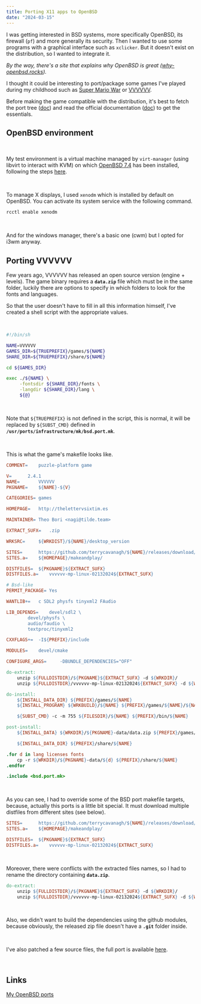 ```yaml
---
title: Porting X11 apps to OpenBSD
date: "2024-03-15"
---
```


I was getting interested in BSD systems, more specifically OpenBSD, its firewall (`pf`) and more generally its security. Then I wanted to use some programs with a graphical interface such as `xclicker`. But it doesn't exist on the distribution, so I wanted to integrate it.

*By the way, there's a site that explains why OpenBSD is great ([why-openbsd.rocks](https://why-openbsd.rocks/fact)).*

I thought it could be interesting to port/package some games I've played during my childhood such as [Super Mario War](http://smwstuff.net) or [VVVVVV](https://thelettervsixtim.es/index.html).

Before making the game compatible with the distribution, it's best to fetch the port tree ([doc](https://www.openbsd.org/faq/ports/ports.html)) and read the official documentation ([doc](https://www.openbsd.org/faq/ports/guide.html)) to get the essentials.

## OpenBSD environment
&nbsp;

My test environment is a virtual machine managed by `virt-manager` (using libvirt to interact with KVM) on which [OpenBSD 7.4](https://www.openbsd.org/74.html) has been installed, following the steps [here](https://www.openbsdhandbook.com/installation/).

&nbsp;

To manage X displays, I used `xenodm` which is installed by default on OpenBSD. You can activate its system service with the following command.

```bash
rcctl enable xenodm
```
&nbsp;

And for the windows manager, there's a basic one (cwm) but I opted for i3wm anyway.

## Porting VVVVVV

Few years ago, VVVVVV has released an open source version (engine + levels). The game binary requires a **`data.zip`** file which must be in the same folder, luckily there are options to specify in which folders to look for the fonts and languages.

So that the user doesn't have to fill in all this information himself, I've created a shell script with the appropriate values.

&nbsp;
```bash
#!/bin/sh

NAME=VVVVVV
GAMES_DIR=${TRUEPREFIX}/games/${NAME}
SHARE_DIR=${TRUEPREFIX}/share/${NAME}

cd ${GAMES_DIR}

exec ./${NAME} \
     -fontsdir ${SHARE_DIR}/fonts \
     -langdir ${SHARE_DIR}/lang \
     ${@}
```

&nbsp;

Note that `${TRUEPREFIX}` is not defined in the script, this is normal, it will be replaced by `${SUBST_CMD}` defined in **`/usr/ports/infrastructure/mk/bsd.port.mk`**.

&nbsp;

This is what the game's makefile looks like.

```makefile
COMMENT=	puzzle-platform game

V=		2.4.1
NAME=		VVVVVV
PKGNAME= 	${NAME}-${V}

CATEGORIES=	games

HOMEPAGE=	http://thelettervsixtim.es

MAINTAINER=	Theo Bori <nagi@tilde.team>

EXTRACT_SUFX=	.zip

WRKSRC=		${WRKDIST}/${NAME}/desktop_version

SITES= 		https://github.com/terrycavanagh/${NAME}/releases/download/${V}/
SITES.a=	${HOMEPAGE}/makeandplay/

DISTFILES=	${PKGNAME}${EXTRACT_SUFX}
DISTFILES.a=	vvvvvv-mp-linux-02132024${EXTRACT_SUFX}

# Bsd-like
PERMIT_PACKAGE=	Yes

WANTLIB+=	c SDL2 physfs tinyxml2 FAudio

LIB_DEPENDS=	devel/sdl2 \
		devel/physfs \
		audio/faudio \
		textproc/tinyxml2

CXXFLAGS+= 	-I${PREFIX}/include

MODULES=	devel/cmake

CONFIGURE_ARGS=		-DBUNDLE_DEPENDENCIES="OFF"

do-extract:
	unzip ${FULLDISTDIR}/${PKGNAME}${EXTRACT_SUFX} -d ${WRKDIR}/
	unzip ${FULLDISTDIR}/vvvvvv-mp-linux-02132024${EXTRACT_SUFX} -d ${WRKDIR}/${PKGNAME}-data

do-install:
	${INSTALL_DATA_DIR} ${PREFIX}/games/${NAME}
	${INSTALL_PROGRAM} ${WRKBUILD}/${NAME} ${PREFIX}/games/${NAME}/${NAME}

	${SUBST_CMD} -c -m 755 ${FILESDIR}/${NAME} ${PREFIX}/bin/${NAME}

post-install:
	${INSTALL_DATA} ${WRKDIR}/${PKGNAME}-data/data.zip ${PREFIX}/games/${NAME}

	${INSTALL_DATA_DIR} ${PREFIX}/share/${NAME}

.for d in lang licenses fonts
	cp -r ${WRKDIR}/${PKGNAME}-data/${d} ${PREFIX}/share/${NAME}
.endfor

.include <bsd.port.mk>
```

&nbsp;

As you can see, I had to override some of the BSD port makefile targets, because, actually this ports is a little bit special. It must download multiple distfiles from different sites (see below).

```makefile
SITES= 		https://github.com/terrycavanagh/${NAME}/releases/download/${V}/
SITES.a=	${HOMEPAGE}/makeandplay/

DISTFILES=	${PKGNAME}${EXTRACT_SUFX}
DISTFILES.a=	vvvvvv-mp-linux-02132024${EXTRACT_SUFX}
```

&nbsp;

Moreover, there were conflicts with the extracted files names, so I had to rename the directory containing **`data.zip`**.

```makefile
do-extract:
	unzip ${FULLDISTDIR}/${PKGNAME}${EXTRACT_SUFX} -d ${WRKDIR}/
	unzip ${FULLDISTDIR}/vvvvvv-mp-linux-02132024${EXTRACT_SUFX} -d ${WRKDIR}/${PKGNAME}-data
```

&nbsp;

Also, we didn't want to build the dependencies using the github modules, because obviously, the released zip file doesn't have a **`.git`** folder inside.

&nbsp;

I've also patched a few source files, the full port is available  [here](https://github.com/theobori/openbsd-ports/tree/main/games/VVVVVV).

&nbsp;

## Links

[My OpenBSD ports](https://github.com/theobori/openbsd-ports)

&nbsp;
